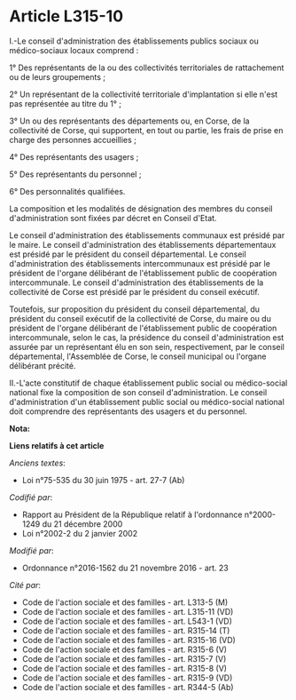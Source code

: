 # Article L315-10

I.-Le conseil d'administration des établissements publics sociaux ou médico-sociaux locaux comprend : 

1° Des représentants de la ou des collectivités territoriales de rattachement ou de leurs groupements ; 

2° Un représentant de la collectivité territoriale d'implantation si elle n'est pas représentée au titre du 1° ; 

3° Un ou des représentants des départements ou, en Corse, de la collectivité de Corse, qui supportent, en tout ou partie, les
frais de prise en charge des personnes accueillies ; 

4° Des représentants des usagers ; 

5° Des représentants du personnel ; 

6° Des personnalités qualifiées. 

La composition et les modalités de désignation des membres du conseil d'administration sont fixées par décret en Conseil
d'Etat. 

Le conseil d'administration des établissements communaux est présidé par le maire. Le conseil d'administration des
établissements départementaux est présidé par le président du conseil départemental. Le conseil d'administration des
établissements intercommunaux est présidé par le président de l'organe délibérant de l'établissement public de coopération
intercommunale. Le conseil d'administration des établissements de la collectivité de Corse est présidé par le président du
conseil exécutif. 

Toutefois, sur proposition du président du conseil départemental, du président du conseil exécutif de la collectivité de
Corse, du maire ou du président de l'organe délibérant de l'établissement public de coopération intercommunale, selon le cas,
la présidence du conseil d'administration est assurée par un représentant élu en son sein, respectivement, par le conseil
départemental, l'Assemblée de Corse, le conseil municipal ou l'organe délibérant précité. 

II.-L'acte constitutif de chaque établissement public social ou médico-social national fixe la composition de son conseil
d'administration. Le conseil d'administration d'un établissement public social ou médico-social national doit comprendre des
représentants des usagers et du personnel.

**Nota:**



**Liens relatifs à cet article**

_Anciens textes_:

  - Loi n°75-535 du 30 juin 1975 - art. 27-7 (Ab)

_Codifié par_:

  - Rapport au Président de la République relatif à l'ordonnance n°2000-1249 du 21 décembre 2000
  - Loi n°2002-2 du 2 janvier 2002

_Modifié par_:

  - Ordonnance n°2016-1562 du 21 novembre 2016 - art. 23

_Cité par_:

  - Code de l'action sociale et des familles - art. L313-5 (M)
  - Code de l'action sociale et des familles - art. L315-11 (VD)
  - Code de l'action sociale et des familles - art. L543-1 (VD)
  - Code de l'action sociale et des familles - art. R315-14 (T)
  - Code de l'action sociale et des familles - art. R315-16 (VD)
  - Code de l'action sociale et des familles - art. R315-6 (V)
  - Code de l'action sociale et des familles - art. R315-7 (V)
  - Code de l'action sociale et des familles - art. R315-8 (V)
  - Code de l'action sociale et des familles - art. R315-9 (VD)
  - Code de l'action sociale et des familles - art. R344-5 (Ab)
